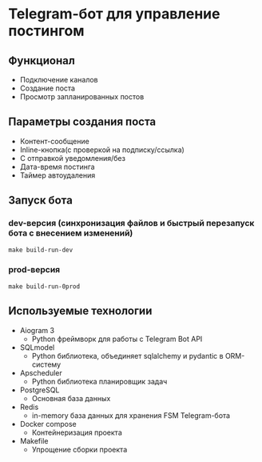 # Telegram-бот для управление постингом
## Функционал
* Подключение каналов
* Создание поста
* Просмотр запланированных постов

## Параметры создания поста
* Контент-сообщение
* Inline-кнопка(с проверкой на подписку/ссылка)
* С отправкой уведомления/без
* Дата-время постинга
* Таймер автоудаления


## Запуск бота
### dev-версия (синхронизация файлов и быстрый перезапуск бота с внесением изменений)
```
make build-run-dev
```
### prod-версия
```
make build-run-0prod
```

## Используемые технологии
* Aiogram 3
  - Python фреймворк для работы с Telegram Bot API
* SQLmodel
  - Python библиотека, объединяет sqlalchemy и pydantic в ORM-систему
* Apscheduler
  - Python библиотека планировщик задач
* PostgreSQL
  - Основная база данных
* Redis
  - in-memory база данных для хранения FSM Telegram-бота
* Docker compose
  - Контейнеризация проекта
* Makefile
  - Упрощение сборки проекта
